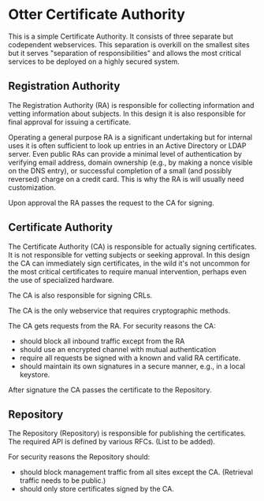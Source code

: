Otter Certificate Authority
===========================

This is a simple Certificate Authority. It consists of three
separate but codependent webservices. This separation is overkill
on the smallest sites but it serves "separation of responsibilities"
and allows the most critical services to be deployed on a highly
secured system.

Registration Authority
----------------------

The Registration Authority (RA) is responsible for collecting information 
and vetting information about subjects. In this design it is also
responsible for final approval for issuing a certificate.

Operating a general purpose RA is a significant undertaking but
for internal uses it is often sufficient to look up entries in an
Active Directory or LDAP server. Even public RAs can provide a
minimal level of authentication by verifying email address,
domain ownership (e.g., by making a nonce visible on the DNS
entry), or successful completion of a small (and possibly reversed)
charge on a credit card. This is why the RA is will usually need
customization.

Upon approval the RA passes the request to the CA for signing.

Certificate Authority
---------------------

The Certificate Authority (CA) is responsible for actually signing
certificates. It is not responsible for vetting subjects or seeking
approval. In this design the CA can immediately sign certificates,
in the wild it's not uncommon for the most critical certificates
to require manual intervention, perhaps even the use of specialized
hardware.

The CA is also responsible for signing CRLs.

The CA is the only webservice that requires cryptographic methods.

The CA gets requests from the RA. For security reasons the CA:

 - should block all inbound traffic except from the RA
 - should use an encrypted channel with mutual authentication
 - require all requests be signed with a known and valid RA certificate.
 - should maintain its own signatures in a secure manner, e.g.,
   in a local keystore.

After signature the CA passes the certificate to the Repository.

Repository
-----------

The Repository (Repository) is responsible for publishing the
certificates. The required API is defined by various RFCs. (List
to be added).

For security reasons the Repository should:

 - should block management traffic from all sites except the CA.
   (Retrieval traffic needs to be public.)
 - should only store certificates signed by the CA.
